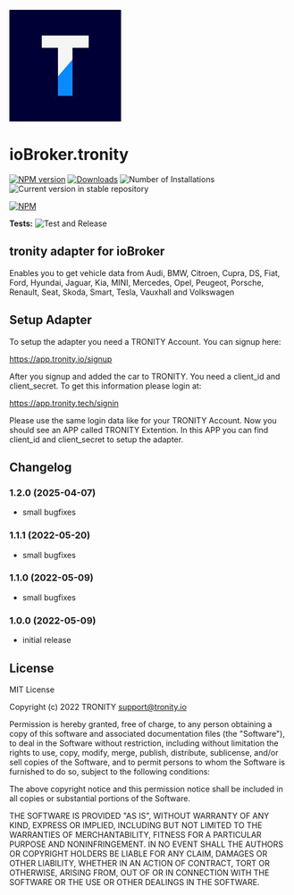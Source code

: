 ![Logo](admin/tronity.png)

# ioBroker.tronity

[![NPM version](https://img.shields.io/npm/v/iobroker.tronity.svg)](https://www.npmjs.com/package/iobroker.tronity)
[![Downloads](https://img.shields.io/npm/dm/iobroker.tronity.svg)](https://www.npmjs.com/package/iobroker.tronity)
![Number of Installations](https://iobroker.live/badges/tronity-installed.svg)
![Current version in stable repository](https://iobroker.live/badges/tronity-stable.svg)

[![NPM](https://nodei.co/npm/iobroker.tronity.png?downloads=true)](https://nodei.co/npm/iobroker.tronity/)

**Tests:** ![Test and Release](https://github.com/tronity/ioBroker.tronity/workflows/Test%20and%20Release/badge.svg)

## tronity adapter for ioBroker

Enables you to get vehicle data from Audi, BMW, Citroen, Cupra, DS, Fiat, Ford, Hyundai, Jaguar, Kia, MINI, Mercedes, Opel, Peugeot, Porsche, Renault, Seat, Skoda, Smart, Tesla, Vauxhall and Volkswagen

## Setup Adapter

To setup the adapter you need a TRONITY Account. You can signup here:

https://app.tronity.io/signup

After you signup and added the car to TRONITY. You need a client_id and client_secret.
To get this information please login at:

https://app.tronity.tech/signin

Please use the same login data like for your TRONITY Account. Now you should see an APP
called TRONITY Extention. In this APP you can find client_id and client_secret to setup
the adapter.

## Changelog

<!--
	### **WORK IN PROGRESS**
-->
### 1.2.0 (2025-04-07)

-   small bugfixes

### 1.1.1 (2022-05-20)

-   small bugfixes

### 1.1.0 (2022-05-09)

-   small bugfixes

### 1.0.0 (2022-05-09)

-   initial release

## License

MIT License

Copyright (c) 2022 TRONITY <support@tronity.io>

Permission is hereby granted, free of charge, to any person obtaining a copy
of this software and associated documentation files (the "Software"), to deal
in the Software without restriction, including without limitation the rights
to use, copy, modify, merge, publish, distribute, sublicense, and/or sell
copies of the Software, and to permit persons to whom the Software is
furnished to do so, subject to the following conditions:

The above copyright notice and this permission notice shall be included in all
copies or substantial portions of the Software.

THE SOFTWARE IS PROVIDED "AS IS", WITHOUT WARRANTY OF ANY KIND, EXPRESS OR
IMPLIED, INCLUDING BUT NOT LIMITED TO THE WARRANTIES OF MERCHANTABILITY,
FITNESS FOR A PARTICULAR PURPOSE AND NONINFRINGEMENT. IN NO EVENT SHALL THE
AUTHORS OR COPYRIGHT HOLDERS BE LIABLE FOR ANY CLAIM, DAMAGES OR OTHER
LIABILITY, WHETHER IN AN ACTION OF CONTRACT, TORT OR OTHERWISE, ARISING FROM,
OUT OF OR IN CONNECTION WITH THE SOFTWARE OR THE USE OR OTHER DEALINGS IN THE
SOFTWARE.
